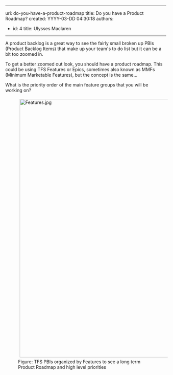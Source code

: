 

---
uri: do-you-have-a-product-roadmap
title: Do you have a Product Roadmap?
created: YYYY-03-DD 04:30:18
authors:
  - id: 4
    title: Ulysses Maclaren
---




<span class='intro'> <p>A product backlog is a great way to see the fairly small broken up PBIs (Product Backlog Items) that make up your team's to do list but it can be a bit too zoomed in.</p> </span>

<p>​To&#160;get a better zoomed out look, you should have a product roadmap. This could be using TFS Features or Epics, sometimes also&#160;known as&#160;MMFs (Minimum Marketable Features), but the concept is the same...&#160;</p><p>What is the priority&#160;order of the main feature groups that you will be working on?​</p><dd class="ssw15-rteElement-FigureNormal"><img src="/PublishingImages/Features.jpg" alt="Features.jpg" style="margin&#58;5px;width&#58;808px;" /></dd><dd class="ssw15-rteElement-FigureNormal">Figure&#58;&#160;​TFS PBIs organized​ by Features to see a long term Product&#160;Roadmap and high level priorities</dd>


